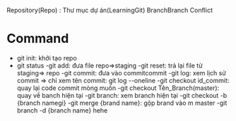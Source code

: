 Repository(Repo) : Thư mục dự án(LearningGit)
BranchBranch
Conflict
# Command
- git init: khởi tạo repo
- git status
-git add: đưa file repo=>staging
-git reset: trả lại file từ staging=> repo
-git commit: đưa vào commitcommit
-git log: xem lịch sử commit => chỉ xem tên commit: git log --oneline
-git checkout id_commit: quay lại code commit mòng muốn
-git checkout Tên_Branch(master): quay về banch hiện tại
-git branch: xem branch hiện tại 
-git checkout -b {branch namegi}
-git merge {brand name}: gộp brand vào m master
-git branch -d {branch name} hehe

